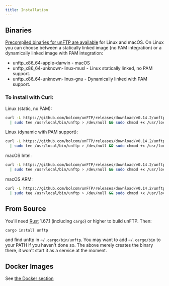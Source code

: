 ```yaml
---
title: Installation
---
```


## Binaries

[Precompiled binaries for unFTP are available](https://github.com/bolcom/unFTP/releases) for Linux and macOS. On Linux
you can choose between a statically linked image (no PAM integration) or a dynamically linked image with PAM integration:

- unftp_x86_64-apple-darwin - macOS
- unftp_x86_64-unknown-linux-musl - Linux statically linked, no PAM support.
- unftp_x86_64-unknown-linux-gnu - Dynamically linked with PAM support.

### To install with Curl:

Linux (static, no PAM):

```sh
curl -L https://github.com/bolcom/unFTP/releases/download/v0.14.2/unftp_x86_64-unknown-linux-musl \
  | sudo tee /usr/local/bin/unftp > /dev/null && sudo chmod +x /usr/local/bin/unftp
```

Linux (dynamic with PAM support):

```sh
curl -L https://github.com/bolcom/unFTP/releases/download/v0.14.2/unftp_x86_64-unknown-linux-gnu \
  | sudo tee /usr/local/bin/unftp > /dev/null && sudo chmod +x /usr/local/bin/unftp
```

macOS Intel:

```sh
curl -L https://github.com/bolcom/unFTP/releases/download/v0.14.2/unftp_x86_64-apple-darwin \
  | sudo tee /usr/local/bin/unftp > /dev/null && sudo chmod +x /usr/local/bin/unftp
```

macOS ARM:

```sh
curl -L https://github.com/bolcom/unFTP/releases/download/v0.14.2/unftp_aarch64-apple-darwin \
  | sudo tee /usr/local/bin/unftp > /dev/null && sudo chmod +x /usr/local/bin/unftp
```


## From Source

You'll need [Rust](https://rust-lang.org) 1.67.1 (including `cargo`) or higher to build unFTP. Then: 

```sh
cargo install unftp
```

and find unftp in `~/.cargo/bin/unftp`. You may want to add `~/.cargo/bin` to your PATH if you haven't done so. The above 
merely creates the binary there, it won't start it as a service at the moment.

## Docker Images

See [the Docker section](/server/docker)